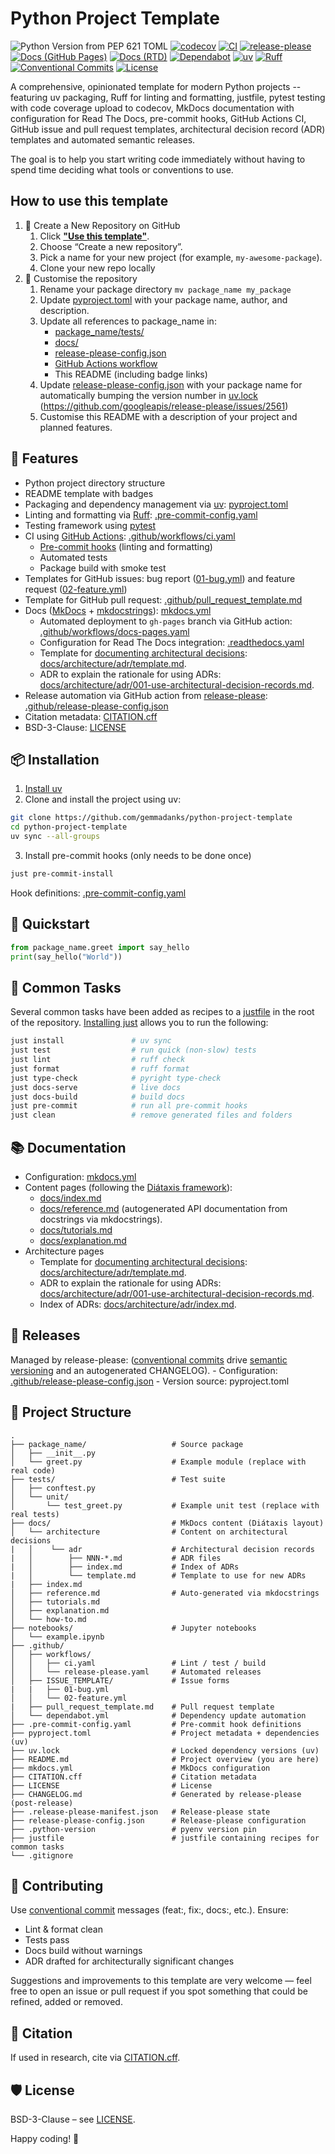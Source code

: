 # Python Project Template
![Python Version from PEP 621 TOML](https://img.shields.io/python/required-version-toml?tomlFilePath=https%3A%2F%2Fraw.githubusercontent.com%2Fgemmadanks%2Fpython-project-template%2Frefs%2Fheads%2Fmain%2Fpyproject.toml)
[![codecov](https://codecov.io/gh/gemmadanks/python-project-template/graph/badge.svg?token=SJVFI32RHC)](https://codecov.io/gh/gemmadanks/python-project-template)
[![CI](https://github.com/gemmadanks/python-project-template/actions/workflows/ci.yaml/badge.svg?branch=main)](.github/workflows/ci.yaml)
[![release-please](https://github.com/gemmadanks/python-project-template/actions/workflows/release-please.yaml/badge.svg)](release-please-config.json)
[![Docs (GitHub Pages)](https://github.com/gemmadanks/python-project-template/actions/workflows/docs-pages.yaml/badge.svg)](https://github.com/gemmadanks/python-project-template/actions/workflows/docs-pages.yaml)
[![Docs (RTD)](https://app.readthedocs.org/projects/python-project-template/badge/?version=latest)](https://gemmadanks-python-project-template.readthedocs.io/en/latest/)
[![Dependabot](https://img.shields.io/github/issues-search?query=repo%3Agemmadanks%2Fpython-project-template%20is%3Apr%20author%3Aapp%2Fdependabot%20is%3Aopen&label=Dependabot%20PRs)](https://github.com/gemmadanks/python-project-template/issues?q=is%3Apr%20is%3Aopen%20author%3Aapp%2Fdependabot)
[![uv](https://img.shields.io/endpoint?url=https://raw.githubusercontent.com/astral-sh/uv/main/assets/badge/v0.json)](https://github.com/astral-sh/uv)
[![Ruff](https://img.shields.io/endpoint?url=https://raw.githubusercontent.com/astral-sh/ruff/main/assets/badge/v2.json)](https://github.com/astral-sh/ruff)
[![Conventional Commits](https://img.shields.io/badge/Conventional%20Commits-1.0.0-%23FE5196?logo=conventionalcommits&logoColor=white)](https://conventionalcommits.org)
[![License](https://img.shields.io/badge/License-BSD%203--Clause-blue.svg)](https://opensource.org/licenses/BSD-3-Clause)

A comprehensive, opinionated template for modern Python projects -- featuring uv packaging, Ruff for linting and formatting, justfile, pytest testing with code coverage upload to codecov, MkDocs documentation with configuration for Read The Docs, pre-commit hooks, GitHub Actions CI, GitHub issue and pull request templates, architectural decision record (ADR) templates and automated semantic releases.

The goal is to help you start writing code immediately without having to spend time deciding what tools or conventions to use.

## How to use this template

1. 🌱 Create a New Repository on GitHub
    1. Click **["Use this template"](https://github.com/gemmadanks/python-project-template/generate)**.
    1.	Choose “Create a new repository”.
    1.	Pick a name for your new project (for example, `my-awesome-package`).
    1.	Clone your new repo locally
1. 🏡 Customise the repository
    1. Rename your package directory `mv package_name my_package`
    1. Update [pyproject.toml](pyproject.toml) with your package name, author, and description.
    1. Update all references to package_name in:
        - [package_name/tests/](package_name/tests/)
        - [docs/](docs/)
        - [release-please-config.json](release-please-config.json)
        - [GitHub Actions workflow](.github/workflows/ci.yaml)
        - This README (including badge links)
    1. Update [release-please-config.json](release-please-config.json) with your package name for automatically bumping the version number in [uv.lock](uv.lock) (https://github.com/googleapis/release-please/issues/2561)
    1. Customise this README with a description of your project and planned features.

## 🚀 Features

- Python project directory structure
- README template with badges
- Packaging and dependency management via [uv](https://docs.astral.sh/uv/): [pyproject.toml](pyproject.toml)
- Linting and formatting via [Ruff](https://docs.astral.sh/ruff/): [.pre-commit-config.yaml](.pre-commit-config.yaml)
- Testing framework using [pytest](https://docs.pytest.org/en/stable/)
- CI using [GitHub Actions](https://docs.github.com/en/actions): [.github/workflows/ci.yaml](.github/workflows/ci.yaml)
    - [Pre-commit hooks](.pre-commit-config.yaml) (linting and formatting)
    - Automated tests
    - Package build with smoke test
- Templates for GitHub issues: bug report ([01-bug.yml](.github/ISSUE_TEMPLATE/01-bug.yml)) and feature request ([02-feature.yml](.github/ISSUE_TEMPLATE/01-feature.yml))
- Template for GitHub pull request: [.github/pull_request_template.md](.github/pull_request_template.md)
- Docs ([MkDocs](https://www.mkdocs.org/) + [mkdocstrings](https://mkdocstrings.github.io/)): [mkdocs.yml](mkdocs.yml)
    - Automated deployment to `gh-pages` branch via GitHub action: [.github/workflows/docs-pages.yaml](.github/workflows/docs-pages.yaml)
    - Configuration for Read The Docs integration: [.readthedocs.yaml](.readthedocs.yaml)
    - Template for [documenting architectural decisions](https://adr.github.io/): [docs/architecture/adr/template.md](docs/architecture/adr/template.md).
    - ADR to explain the rationale for using ADRs: [docs/architecture/adr/001-use-architectural-decision-records.md](docs/architecture/adr/001-use-architectural-decision-records.md).
- Release automation via GitHub action from [release-please](https://github.com/googleapis/release-please): [.github/release-please-config.json](.github/release-please-config.json)
- Citation metadata: [CITATION.cff](CITATION.cff)
- BSD-3-Clause: [LICENSE](LICENSE)

## 📦 Installation

1. [Install uv](https://docs.astral.sh/uv/getting-started/installation/)
2. Clone and install the project using uv:
```bash
git clone https://github.com/gemmadanks/python-project-template
cd python-project-template
uv sync --all-groups
```
3. Install pre-commit hooks (only needs to be done once)
```bash
just pre-commit-install
```
Hook definitions: [.pre-commit-config.yaml](.pre-commit-config.yaml)

## 🏁 Quickstart

```python
from package_name.greet import say_hello
print(say_hello("World"))
```

## 🧪 Common Tasks

Several common tasks have been added as recipes to a [justfile](justfile) in the root of the repository.
[Installing just](https://just.systems/man/en/packages.html) allows you to run the following:

```bash
just install               # uv sync
just test                  # run quick (non-slow) tests
just lint                  # ruff check
just format                # ruff format
just type-check            # pyright type-check
just docs-serve            # live docs
just docs-build            # build docs
just pre-commit            # run all pre-commit hooks
just clean                 # remove generated files and folders
```

## 📚 Documentation

- Configuration: [mkdocs.yml](mkdocs.yml)
- Content pages (following the [Diátaxis framework](https://diataxis.fr/)):
    - [docs/index.md](docs/index.md)
    - [docs/reference.md](docs/reference.md) (autogenerated API documentation from docstrings via mkdocstrings).
    - [docs/tutorials.md](docs/tutorials.md)
    - [docs/explanation.md](docs/explanation.md)
- Architecture pages
    - Template for [documenting architectural decisions](https://adr.github.io/): [docs/architecture/adr/template.md](docs/architecture/adr/template.md).
    - ADR to explain the rationale for using ADRs: [docs/architecture/adr/001-use-architectural-decision-records.md](docs/architecture/adr/001-use-architectural-decision-records.md).
    - Index of ADRs: [docs/architecture/adr/index.md](docs/architecture/adr/index.md).

## 🔄 Releases

Managed by release-please: ([conventional commits](https://www.conventionalcommits.org/en/v1.0.0/) drive [semantic versioning](https://semver.org/) and an autogenerated CHANGELOG).
    - Configuration: [.github/release-please-config.json](.github/release-please-config.json)
    - Version source: pyproject.toml

## 📂 Project Structure

```
.
├── package_name/                   # Source package
│   ├── __init__.py
│   └── greet.py                    # Example module (replace with real code)
├── tests/                          # Test suite
│   ├── conftest.py
│   └── unit/
│       └── test_greet.py           # Example unit test (replace with real tests)
├── docs/                           # MkDocs content (Diátaxis layout)
│   └── architecture                # Content on architectural decisions
|   │    └── adr                    # Architectural decision records
|   │        ├── NNN-*.md           # ADR files
|   │        ├── index.md           # Index of ADRs
|   │        └── template.md        # Template to use for new ADRs
|   ├── index.md
│   ├── reference.md                # Auto-generated via mkdocstrings
│   ├── tutorials.md
│   ├── explanation.md
│   └── how-to.md
├── notebooks/                      # Jupyter notebooks
│   └── example.ipynb
├── .github/
│   ├── workflows/
│   │   ├── ci.yaml                 # Lint / test / build
│   │   └── release-please.yaml     # Automated releases
│   ├── ISSUE_TEMPLATE/             # Issue forms
|   |   ├── 01-bug.yml
│   │   └── 02-feature.yml
|   ├── pull_request_template.md    # Pull request template
│   └── dependabot.yml              # Dependency update automation
├── .pre-commit-config.yaml         # Pre-commit hook definitions
├── pyproject.toml                  # Project metadata + dependencies (uv)
├── uv.lock                         # Locked dependency versions (uv)
├── README.md                       # Project overview (you are here)
├── mkdocs.yml                      # MkDocs configuration
├── CITATION.cff                    # Citation metadata
├── LICENSE                         # License
├── CHANGELOG.md                    # Generated by release-please (post-release)
├── .release-please-manifest.json   # Release-please state
├── release-please-config.json      # Release-please configuration
├── .python-version                 # pyenv version pin
├── justfile                        # justfile containing recipes for common tasks
└── .gitignore
```

## 🤝 Contributing

Use [conventional commit](https://www.conventionalcommits.org/) messages (feat:, fix:, docs:, etc.). Ensure:

- Lint & format clean
- Tests pass
- Docs build without warnings
- ADR drafted for architecturally significant changes

Suggestions and improvements to this template are very welcome — feel free to open an issue or pull request if you spot something that could be refined, added or removed.

## 📖 Citation

If used in research, cite via [CITATION.cff](CITATION.cff).

## 🛡 License

BSD-3-Clause – see [LICENSE](LICENSE).

Happy coding! 🚀
